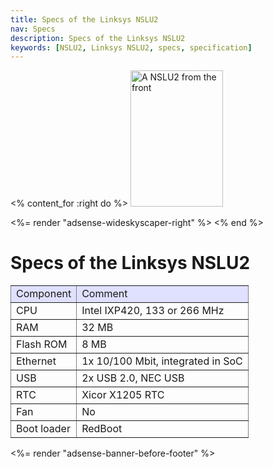 ```yaml
---
title: Specs of the Linksys NSLU2
nav: Specs
description: Specs of the Linksys NSLU2
keywords: [NSLU2, Linksys NSLU2, specs, specification]
---
```


<% content_for :right do %>
<img src = "../images/r_nslu2_front.jpg" class="border" alt="A NSLU2 from the front" width="148" height="218" />

<%= render "adsense-wideskyscaper-right" %>
<% end %>

<h1>Specs of the Linksys NSLU2</h1>

<p>
<table style="border-style: none" border="1" cellpadding="5">

<tr style="background-color: #E0E0FF">
<td>Component</td>
<td>Comment</td>
</tr>

<tr>
<td>CPU</td>
<td>Intel IXP420, 133 or 266 MHz</td>
</tr>

<tr>
<td>RAM</td>
<td>32 MB</td>
</tr>

<tr>
<td>Flash ROM</td>
<td>8 MB</td>
</tr>

<tr>
<td>Ethernet</td>
<td>1x 10/100 Mbit, integrated in SoC</td>
</tr>

<tr>
<td>USB</td>
<td>2x USB 2.0, NEC USB</td>
</tr>

<tr>
<td>RTC</td>
<td>Xicor X1205 RTC</td>
</tr>

<tr>
<td>Fan</td>
<td>No</td>
</tr>

<tr>
<td>Boot loader</td>
<td>RedBoot</td>
</tr>

</table>

<div class="bbf">
<%= render "adsense-banner-before-footer" %>
</div>

